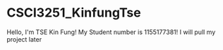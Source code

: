 # CSCI3251_KinfungTse

Hello, I'm TSE Kin Fung!
My Student number is 1155177381!
I will pull my project later
